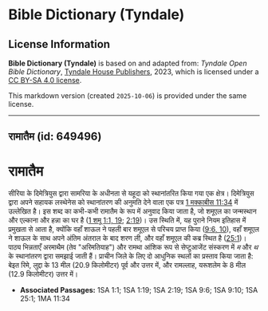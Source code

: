 # Bible Dictionary (Tyndale)

## License Information

**Bible Dictionary (Tyndale)** is based on and adapted from: _Tyndale Open Bible Dictionary_, [Tyndale House Publishers](https://tyndaleopenresources.com/), 2023, which is licensed under a [CC BY-SA 4.0 license](https://creativecommons.org/licenses/by-sa/4.0/legalcode.en).

This markdown version (created `2025-10-06`) is provided under the same license.



--------------------------------

## रामातैम (id: 649496)

**रामातैम**
===========

सीरिया के दिमेत्रियुस द्वारा सामरिया के अधीनता से यहूदा को स्थानांतरित किया गया एक क्षेत्र। दिमेत्रियुस द्वारा अपने सहायक लस्थेनेस को स्थानांतरण की अनुमति देने वाला एक पत्र [1 मक्काबीस 11:34](https://ref.ly/1Macc11:34) में उल्लेखित है। इस शब्द का कभी\-कभी रामातैम के रूप में अनुवाद किया जाता है, जो शमूएल का जन्मस्थान और एल्काना और हन्ना का घर है ([1 शमू 1:1, 19](https://ref.ly/1Sam1:1,1Sam1:19); [2:19](https://ref.ly/1Sam2:19))। उस स्थिति में, यह पुराने नियम इतिहास में प्रमुखता से आता है, क्योंकि वहाँ शाऊल ने पहली बार शमूएल से परिचय प्राप्त किया ([9:6, 10](https://ref.ly/1Sam9:6,1Sam9:10)), वहाँ शमूएल ने शाऊल के साथ अपने अंतिम अंतराल के बाद शरण ली, और वहाँ शमूएल की कब्र स्थित है ([25:1](https://ref.ly/1Sam25:1))। पाठ्य भिन्नताएँ अरमाथैम (तेव "अरिमतियाह") और रामथा आंशिक रूप से सेप्टुआजेंट संस्करण में *म* और *थ* के स्थानांतरण द्वारा समझाई जाती हैं। प्राचीन जिले के लिए दो आधुनिक स्थलों का प्रस्ताव किया जाता है: बेइत रिमे, लुद्दा के 13 मील (20\.9 किलोमीटर) पूर्व और उत्तर में, और रामल्लाह, यरूशलेम के 8 मील (12\.9 किलोमीटर) उत्तर में।

* **Associated Passages:** 1SA 1:1; 1SA 1:19; 1SA 2:19; 1SA 9:6; 1SA 9:10; 1SA 25:1; 1MA 11:34


